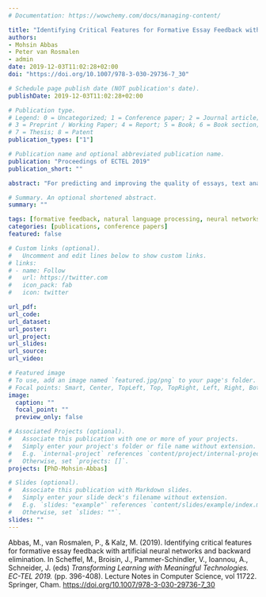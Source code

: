 ```yaml
---
# Documentation: https://wowchemy.com/docs/managing-content/

title: "Identifying Critical Features for Formative Essay Feedback with Artificial Neural Networks and Backward Elimination"
authors:
- Mohsin Abbas
- Peter van Rosmalen
- admin
date: 2019-12-03T11:02:28+02:00
doi: "https://doi.org/10.1007/978-3-030-29736-7_30"

# Schedule page publish date (NOT publication's date).
publishDate: 2019-12-03T11:02:28+02:00

# Publication type.
# Legend: 0 = Uncategorized; 1 = Conference paper; 2 = Journal article;
# 3 = Preprint / Working Paper; 4 = Report; 5 = Book; 6 = Book section;
# 7 = Thesis; 8 = Patent
publication_types: ["1"]

# Publication name and optional abbreviated publication name.
publication: "Proceedings of ECTEL 2019"
publication_short: ""

abstract: "For predicting and improving the quality of essays, text ana-lytic metrics (surface, syntactic, morphological and semantic features) can be used to provide formative feedback to the students. In this study, the intent was to find a small number of features that exhibit a fair proxy of the scores given by the human raters. Using an existing corpus and a text analysis tool for the Dutch language, a large number of fea-tures were extracted. Artificial neural networks, Levenberg Marquardt algorithm and backward elimination were used to reduce the number of extracted features automatically. Irrelevant features were eliminated based on the inter-rater agreement between predicted and human scores calculated using Cohen’s Kappa (κ). By using our algorithm, the num-ber of features in this study was reduced from 457 to 23. The selected features were grouped into six different categories. Of these categories, we believe that the features present in the groups “Word Difficulty” and “Lexical Diversity” are most useful for providing automated formative feedback to the students. The approach presented in this research paper is the first step towards our ultimate goal of providing meaningful for-mative feedback to the students for enhancing their writing skills and capabilities."

# Summary. An optional shortened abstract.
summary: ""

tags: [formative feedback, natural language processing, neural networks, backward elimination, feature selection, dimensionality reduction]
categories: [publications, conference papers]
featured: false

# Custom links (optional).
#   Uncomment and edit lines below to show custom links.
# links:
# - name: Follow
#   url: https://twitter.com
#   icon_pack: fab
#   icon: twitter

url_pdf:
url_code:
url_dataset:
url_poster:
url_project:
url_slides:
url_source:
url_video:

# Featured image
# To use, add an image named `featured.jpg/png` to your page's folder. 
# Focal points: Smart, Center, TopLeft, Top, TopRight, Left, Right, BottomLeft, Bottom, BottomRight.
image:
  caption: ""
  focal_point: ""
  preview_only: false

# Associated Projects (optional).
#   Associate this publication with one or more of your projects.
#   Simply enter your project's folder or file name without extension.
#   E.g. `internal-project` references `content/project/internal-project/index.md`.
#   Otherwise, set `projects: []`.
projects: [PhD-Mohsin-Abbas]

# Slides (optional).
#   Associate this publication with Markdown slides.
#   Simply enter your slide deck's filename without extension.
#   E.g. `slides: "example"` references `content/slides/example/index.md`.
#   Otherwise, set `slides: ""`.
slides: ""
---
```


Abbas, M., van Rosmalen, P., & Kalz, M. (2019). Identifying critical features for formative essay feedback with artificial neural networks and backward elimination. In Scheffel, M., Broisin, J., Pammer-Schindler, V., Ioannou, A., Schneider, J. (eds) *Transforming Learning with Meaningful Technologies. EC-TEL 2019.* (pp. 396-408). Lecture Notes in Computer Science, vol 11722. Springer, Cham. https://doi.org/10.1007/978-3-030-29736-7_30